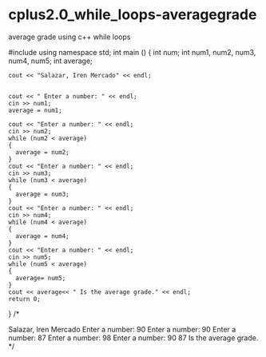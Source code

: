 # cplus2.0_while_loops-averagegrade
average grade using c++ while loops

#include <iostream>
using namespace std;
int main ()
{
    int num;
    int num1, num2, num3, num4, num5;
    int average;

    cout << "Salazar, Iren Mercado" << endl;
    
    
    cout << " Enter a number: " << endl;
    cin >> num1;
    average = num1;
    
    cout << "Enter a number: " << endl;
    cin >> num2;
    while (num2 < average)
    {
      average = num2;
    }
    cout << "Enter a number: " << endl;
    cin >> num3;
    while (num3 < average) 
    {
      average = num3;
    }
    cout << "Enter a number: " << endl;
    cin >> num4;
    while (num4 < average)
    {
      average = num4;
    }
    cout << "Enter a number: " << endl;
    cin >> num5;
    while (num5 < average) 
    {
      average= num5;
    }
    cout << average<< " Is the average grade." << endl;
    return 0;
}
  /*
                                                      
  Salazar, Iren Mercado
 Enter a number: 
90
Enter a number: 
90
Enter a number: 
87
Enter a number: 
98
Enter a number: 
90
87 Is the average grade.  */
